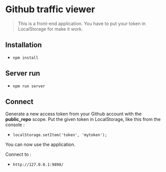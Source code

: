 # Github traffic viewer

> This is a front-end application. You have to put your token in LocalStorage for make it work.

## Installation

* `npm install`

## Server run

* `npm run server`

## Connect

Generate a new access token from your Github account with the **public_repo** scope. Put the given token in LocalStorage, like this from the console :

* `localStorage.setItem('token', 'mytoken');`

You can now use the application.

Connect to :

* `http://127.0.0.1:9898/`

